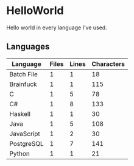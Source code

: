 # HelloWorld
Hello world in every language I've used.

## Languages
Language | Files | Lines | Characters
--- | --- | --- | ---
Batch File | 1 | 1 | 18
Brainfuck | 1 | 1 | 115
C | 1 | 5 | 78
C# | 1 | 8 | 133
Haskell | 1 | 1 | 30
Java | 1 | 5 | 108
JavaScript | 1 | 2 | 30
PostgreSQL | 1 | 7 | 141
Python | 1 | 1 | 21